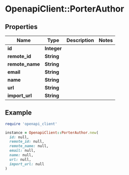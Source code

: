 # OpenapiClient::PorterAuthor

## Properties

| Name | Type | Description | Notes |
| ---- | ---- | ----------- | ----- |
| **id** | **Integer** |  |  |
| **remote_id** | **String** |  |  |
| **remote_name** | **String** |  |  |
| **email** | **String** |  |  |
| **name** | **String** |  |  |
| **url** | **String** |  |  |
| **import_url** | **String** |  |  |

## Example

```ruby
require 'openapi_client'

instance = OpenapiClient::PorterAuthor.new(
  id: null,
  remote_id: null,
  remote_name: null,
  email: null,
  name: null,
  url: null,
  import_url: null
)
```

